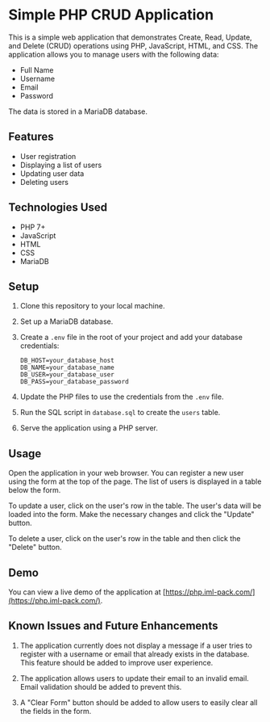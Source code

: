 # Simple PHP CRUD Application

This is a simple web application that demonstrates Create, Read, Update, and Delete (CRUD) operations using PHP, JavaScript, HTML, and CSS. The application allows you to manage users with the following data:

- Full Name
- Username
- Email
- Password

The data is stored in a MariaDB database.

## Features

- User registration
- Displaying a list of users
- Updating user data
- Deleting users

## Technologies Used

- PHP 7+
- JavaScript
- HTML
- CSS
- MariaDB

## Setup

1. Clone this repository to your local machine.
2. Set up a MariaDB database.
3. Create a `.env` file in the root of your project and add your database credentials:

    ```
    DB_HOST=your_database_host
    DB_NAME=your_database_name
    DB_USER=your_database_user
    DB_PASS=your_database_password
    ```

4. Update the PHP files to use the credentials from the `.env` file.
5. Run the SQL script in `database.sql` to create the `users` table.
6. Serve the application using a PHP server.

## Usage

Open the application in your web browser. You can register a new user using the form at the top of the page. The list of users is displayed in a table below the form.

To update a user, click on the user's row in the table. The user's data will be loaded into the form. Make the necessary changes and click the "Update" button.

To delete a user, click on the user's row in the table and then click the "Delete" button.

## Demo

You can view a live demo of the application at [https://php.iml-pack.com/](https://php.iml-pack.com/).

## Known Issues and Future Enhancements

1. The application currently does not display a message if a user tries to register with a username or email that already exists in the database. This feature should be added to improve user experience.

2. The application allows users to update their email to an invalid email. Email validation should be added to prevent this.

3. A "Clear Form" button should be added to allow users to easily clear all the fields in the form.


